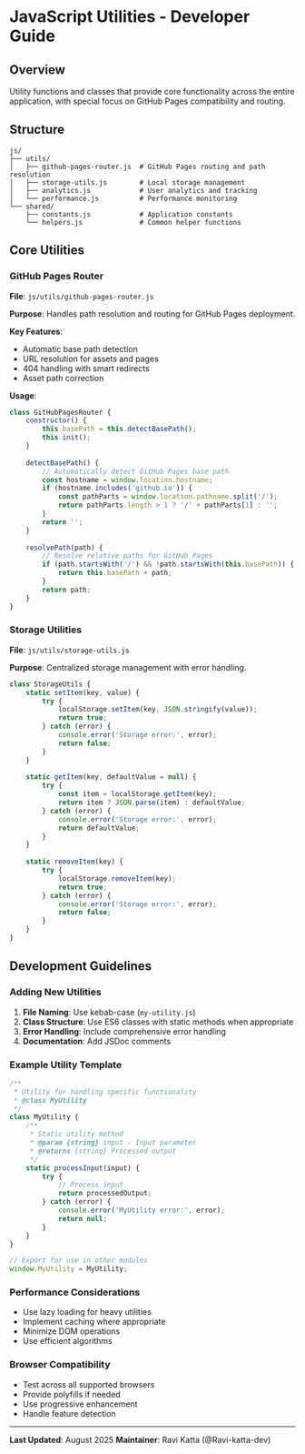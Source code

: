 # JavaScript Utilities - Developer Guide

## Overview
Utility functions and classes that provide core functionality across the entire application, with special focus on GitHub Pages compatibility and routing.

## Structure
```
js/
├── utils/
│   ├── github-pages-router.js  # GitHub Pages routing and path resolution
│   ├── storage-utils.js        # Local storage management
│   ├── analytics.js            # User analytics and tracking
│   └── performance.js          # Performance monitoring
└── shared/
    ├── constants.js            # Application constants
    └── helpers.js              # Common helper functions
```

## Core Utilities

### GitHub Pages Router
**File**: `js/utils/github-pages-router.js`

**Purpose**: Handles path resolution and routing for GitHub Pages deployment.

**Key Features**:
- Automatic base path detection
- URL resolution for assets and pages
- 404 handling with smart redirects
- Asset path correction

**Usage**:
```javascript
class GitHubPagesRouter {
    constructor() {
        this.basePath = this.detectBasePath();
        this.init();
    }
    
    detectBasePath() {
        // Automatically detect GitHub Pages base path
        const hostname = window.location.hostname;
        if (hostname.includes('github.io')) {
            const pathParts = window.location.pathname.split('/');
            return pathParts.length > 1 ? '/' + pathParts[1] : '';
        }
        return '';
    }
    
    resolvePath(path) {
        // Resolve relative paths for GitHub Pages
        if (path.startsWith('/') && !path.startsWith(this.basePath)) {
            return this.basePath + path;
        }
        return path;
    }
}
```

### Storage Utilities
**File**: `js/utils/storage-utils.js`

**Purpose**: Centralized storage management with error handling.

```javascript
class StorageUtils {
    static setItem(key, value) {
        try {
            localStorage.setItem(key, JSON.stringify(value));
            return true;
        } catch (error) {
            console.error('Storage error:', error);
            return false;
        }
    }
    
    static getItem(key, defaultValue = null) {
        try {
            const item = localStorage.getItem(key);
            return item ? JSON.parse(item) : defaultValue;
        } catch (error) {
            console.error('Storage error:', error);
            return defaultValue;
        }
    }
    
    static removeItem(key) {
        try {
            localStorage.removeItem(key);
            return true;
        } catch (error) {
            console.error('Storage error:', error);
            return false;
        }
    }
}
```

## Development Guidelines

### Adding New Utilities
1. **File Naming**: Use kebab-case (`my-utility.js`)
2. **Class Structure**: Use ES6 classes with static methods when appropriate
3. **Error Handling**: Include comprehensive error handling
4. **Documentation**: Add JSDoc comments

### Example Utility Template
```javascript
/**
 * Utility for handling specific functionality
 * @class MyUtility
 */
class MyUtility {
    /**
     * Static utility method
     * @param {string} input - Input parameter
     * @returns {string} Processed output
     */
    static processInput(input) {
        try {
            // Process input
            return processedOutput;
        } catch (error) {
            console.error('MyUtility error:', error);
            return null;
        }
    }
}

// Export for use in other modules
window.MyUtility = MyUtility;
```

### Performance Considerations
- Use lazy loading for heavy utilities
- Implement caching where appropriate
- Minimize DOM operations
- Use efficient algorithms

### Browser Compatibility
- Test across all supported browsers
- Provide polyfills if needed
- Use progressive enhancement
- Handle feature detection

---

**Last Updated**: August 2025
**Maintainer**: Ravi Katta (@Ravi-katta-dev)
